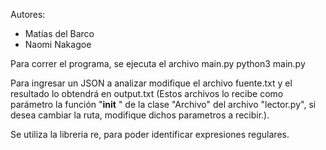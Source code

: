 Autores: 
- Matías del Barco
- Naomi Nakagoe

Para correr el programa, se ejecuta el archivo main.py
python3 main.py

Para ingresar un JSON a analizar modifique el archivo fuente.txt y el resultado lo obtendrá en output.txt (Estos archivos lo recibe como parámetro la función "__init__ " de la clase "Archivo" del archivo "lector.py", si desea cambiar la ruta, modifique dichos parametros a recibir.).

Se utiliza la libreria re, para poder identificar expresiones regulares.